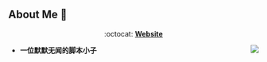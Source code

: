 ## About Me :wave:

<p align="center"> :octocat: <b><a href="https://xxe.icu">Website</a> </p>
  
<img align="right" src="https://github-readme-stats.vercel.app/api?username=Secd0g&count_private=true&show_icons=true&hide=prs&theme=vue" />
  
- 一位默默无闻的脚本小子





